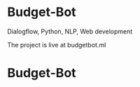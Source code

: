 # Budget-Bot
Dialogflow, Python, NLP, Web development

The project is live at budgetbot.ml

# Budget-Bot
